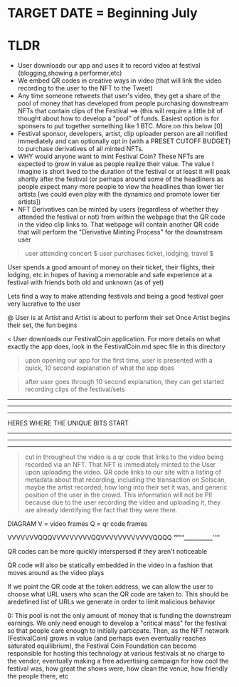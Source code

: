 # TARGET DATE = Beginning July

# TLDR

- User downloads our app and uses it to record video at festival (blogging,showing a performer,etc)
- We embed QR codes in creative ways in video (that will link the video recording to the user to the NFT to the Tweet)
- Any time someone retweets that user's video, they get a share of the pool of money that has developed from people purchasing downstream NFTs that contain clips of the Festival ==> (this will require a little bit of thought about how to develop a "pool" of funds. Easiest option is for sponsers to put together something like 1 BTC. More on this below [0]
- Festival sponsor, developers, artist, clip uploader person are all notified immediately and can optionally opt in (with a PRESET CUTOFF BUDGET) to purchase derivatives of all minted NFTs. 
- WHY would anyone want to mint Festival Coin? These NFTs are expected to grow in value as people realize their value. The value I imagine is short lived to the duration of the festival or at least it will peak shortly after the festival (or perhaps around some of the headliners as people expect many more people to view the headlines than lower tier artists [we could even play with the dynamics and promote lower tier artists])
- NFT Derivatives can be minted by users (regardless of whether they attended the festival or not) from within the webpage that the QR code in the video clip links to. That webpage will contain another QR code that will perform the "Derivative Minting Process" for the downstream user

> user attending concert 
>$ user purchases ticket, lodging, travel $

User spends a good amount of money on their ticket, their flights, their lodging, etc in hopes of having a memorable and safe experience at a festival with friends both old and unknown (as of yet)

Lets find a way to make attending festivals and being a good festival goer very lucrative to the user

@ User is at Artist and Artist is about to perform their set
Once Artist begins their set, the fun begins

< User downloads our FestivalCoin application. For more details on what exactly the app does, look in the FestivalCoin.md spec file in this directory

> upon opening our app for the first time, user is presented with a quick, 10 second explanation of what the app does

> after user goes through 10 second explanation, they can get started recording clips of the festival/sets


************************************************************************
************************************************************************
************************************************************************
HERES WHERE THE UNIQUE BITS START
************************************************************************
************************************************************************
************************************************************************

> cut in throughout the video is a qr code that links to the video being recorded via an NFT. That NFT is immediately minted to the User upon uploading the video. QR code links to our site with a listing of metadata about that recording, including the transaction on Solscan, maybe the artist recorded, how long into their set it was, and generic position of the user in the crowd. This information will not be PII because due to the user recording the video and uploading it, they are already identifying the fact that they were there. 

DIAGRAM
V = video frames
Q = qr code frames

VVVVVVVQQQVVVVVVVVVQQVVVVVVVVVVVVQQQQ
_______'''_________''____________''''


QR codes can be more quickly interspersed if they aren't noticeable

QR code will also be statically embedded in the video in a fashion that moves around as the video plays

If we point the QR code at the token address, we can allow the user to choose what URL users who scan the QR code are taken to. This should be aredefined list of URLs we generate in order to limit malicious behavior




0: This pool is not the only amount of money that is funding the downstream earnings. We only need enough to develop a "critical mass" for the festival so that people care enough to initially particpate. Then, as the NFT network (FestivalCoin) grows in value (and perhaps even eventually reaches saturated equilibrium), the Festival Coin Foundation can become responsible for hosting this technology at various festivals at no charge to the vendor, eventually making a free advertising campaign for how cool the festival was, how great the shows were, how clean the venue, how friendly the people there, etc
